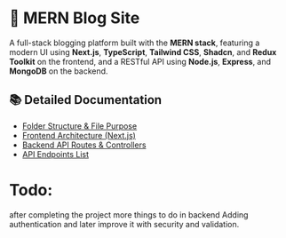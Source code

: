 # 📝 MERN Blog Site

A full-stack blogging platform built with the **MERN stack**, featuring a modern UI using **Next.js**, **TypeScript**, **Tailwind CSS**, **Shadcn**, and **Redux Toolkit** on the frontend, and a RESTful API using **Node.js**, **Express**, and **MongoDB** on the backend.

## 📚 Detailed Documentation

- [Folder Structure & File Purpose](./docs/folder-structure.md)
- [Frontend Architecture (Next.js)](./docs/frontend-overview.md)
- [Backend API Routes & Controllers](./docs/backend-overview.md)
- [API Endpoints List](./docs/api-routes.md)




# Todo:
after completing the project more things to do in backend
Adding authentication 
and later improve it with security and validation. 